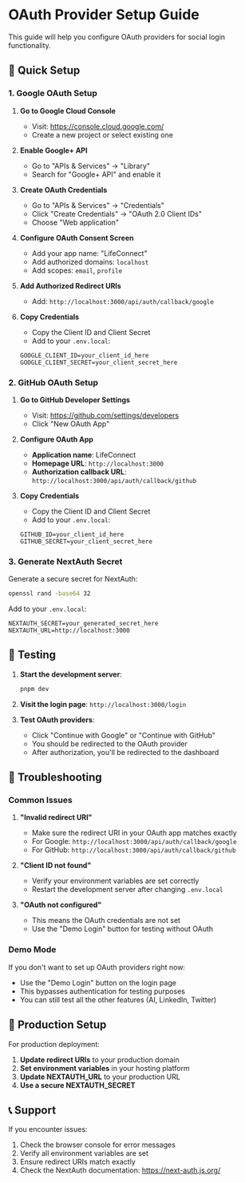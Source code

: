 # OAuth Provider Setup Guide

This guide will help you configure OAuth providers for social login functionality.

## 🚀 Quick Setup

### 1. Google OAuth Setup

1. **Go to Google Cloud Console**
   - Visit: https://console.cloud.google.com/
   - Create a new project or select existing one

2. **Enable Google+ API**
   - Go to "APIs & Services" → "Library"
   - Search for "Google+ API" and enable it

3. **Create OAuth Credentials**
   - Go to "APIs & Services" → "Credentials"
   - Click "Create Credentials" → "OAuth 2.0 Client IDs"
   - Choose "Web application"

4. **Configure OAuth Consent Screen**
   - Add your app name: "LifeConnect"
   - Add authorized domains: `localhost`
   - Add scopes: `email`, `profile`

5. **Add Authorized Redirect URIs**
   - Add: `http://localhost:3000/api/auth/callback/google`

6. **Copy Credentials**
   - Copy the Client ID and Client Secret
   - Add to your `.env.local`:
   ```env
   GOOGLE_CLIENT_ID=your_client_id_here
   GOOGLE_CLIENT_SECRET=your_client_secret_here
   ```

### 2. GitHub OAuth Setup

1. **Go to GitHub Developer Settings**
   - Visit: https://github.com/settings/developers
   - Click "New OAuth App"

2. **Configure OAuth App**
   - **Application name**: LifeConnect
   - **Homepage URL**: `http://localhost:3000`
   - **Authorization callback URL**: `http://localhost:3000/api/auth/callback/github`

3. **Copy Credentials**
   - Copy the Client ID and Client Secret
   - Add to your `.env.local`:
   ```env
   GITHUB_ID=your_client_id_here
   GITHUB_SECRET=your_client_secret_here
   ```

### 3. Generate NextAuth Secret

Generate a secure secret for NextAuth:

```bash
openssl rand -base64 32
```

Add to your `.env.local`:
```env
NEXTAUTH_SECRET=your_generated_secret_here
NEXTAUTH_URL=http://localhost:3000
```

## 🧪 Testing

1. **Start the development server**:
   ```bash
   pnpm dev
   ```

2. **Visit the login page**: `http://localhost:3000/login`

3. **Test OAuth providers**:
   - Click "Continue with Google" or "Continue with GitHub"
   - You should be redirected to the OAuth provider
   - After authorization, you'll be redirected to the dashboard

## 🚨 Troubleshooting

### Common Issues

1. **"Invalid redirect URI"**
   - Make sure the redirect URI in your OAuth app matches exactly
   - For Google: `http://localhost:3000/api/auth/callback/google`
   - For GitHub: `http://localhost:3000/api/auth/callback/github`

2. **"Client ID not found"**
   - Verify your environment variables are set correctly
   - Restart the development server after changing `.env.local`

3. **"OAuth not configured"**
   - This means the OAuth credentials are not set
   - Use the "Demo Login" button for testing without OAuth

### Demo Mode

If you don't want to set up OAuth providers right now:
- Use the "Demo Login" button on the login page
- This bypasses authentication for testing purposes
- You can still test all the other features (AI, LinkedIn, Twitter)

## 🔄 Production Setup

For production deployment:

1. **Update redirect URIs** to your production domain
2. **Set environment variables** in your hosting platform
3. **Update NEXTAUTH_URL** to your production URL
4. **Use a secure NEXTAUTH_SECRET**

## 📞 Support

If you encounter issues:
1. Check the browser console for error messages
2. Verify all environment variables are set
3. Ensure redirect URIs match exactly
4. Check the NextAuth documentation: https://next-auth.js.org/ 